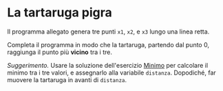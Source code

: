 # La tartaruga pigra

Il programma allegato genera tre punti `x1`, `x2`, e `x3` lungo una linea retta. 

Completa il programma in modo che la tartaruga, partendo dal punto 0, raggiunga il punto più **vicino** tra i tre.

*Suggerimento.*  Usare la soluzione dell'esercizio [Minimo](../minimo) per calcolare il minimo tra i tre valori, e assegnarlo alla variabile `distanza`. Dopodiché, far muovere la tartaruga in avanti di `distanza`.
